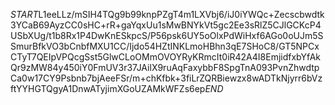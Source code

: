 $START$L1eeLLz/mSIH4TQg9b99knpPZgT4m1LXVbj6/iJ0iYWQc+Zecscbwdtk3YCaB69AyzCC0sHC+rR+gaYqxUu1sMwBNYkVt5gc2Ee3sRlZ5CJlGCKcP4USbXUg/t1b8Rx1P4DwKnESkpcS/P56psk6UY5oOlxPdWiHxf6AGo0oUJm5SSmurBfkVO3bCnbfMXU1CC/Ijdo54HZtINKLmoHBhn3qE7SHoC8/GT5NPCxCTyT7QEIpVPQcgSst5GlwCLoOMmOVOYRyKRmcIt0iR42A4I8EmjidfxbYfAkQr9zMW84y450iY0FmUV3r37JAilX9ruAqFaxybbF8SpgTnA093PvnZhwdtpCa0w17CY9Psbnb7bjAeeFSr/m+chKfbk+3fiLrZQRBiewzx8wADTkNjyrr6bVzftYYHGTQgyA1DnwATyjimXGoUZAMkWFZs6ep$END$